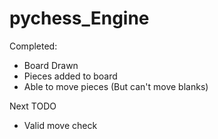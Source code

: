 # pychess_Engine

Completed:
 - Board Drawn
 - Pieces added to board
 - Able to move pieces (But can't move blanks)

Next TODO
 - Valid move check

